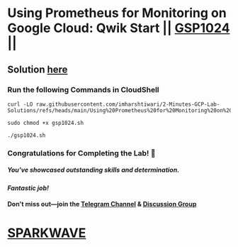 # Using Prometheus for Monitoring on Google Cloud: Qwik Start || [GSP1024](https://www.cloudskillsboost.google/focuses/31103?parent=catalog) ||

## Solution [here](https://youtu.be/dbCMOTpgtwY)

### Run the following Commands in CloudShell

```
curl -LO raw.githubusercontent.com/imharshtiwari/2-Minutes-GCP-Lab-Solutions/refs/heads/main/Using%20Prometheus%20for%20Monitoring%20on%20Google%20Cloud%20Qwik%20Start/gsp1024.sh

sudo chmod +x gsp1024.sh

./gsp1024.sh
```

### Congratulations for Completing the Lab! 🎉  

##### *You've showcased outstanding skills and determination.*  

#### *Fantastic job!*  

#### Don't miss out—join the [Telegram Channel](https://t.me/sparkwave.01) & [Discussion Group](https://t.me/sparkwave.01chats)

# [SPARKWAVE](https://www.youtube.com/@sparkwave.01)
